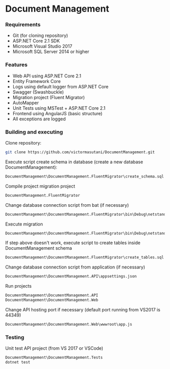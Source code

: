 # Document Management

### Requirements

* Git (for cloning repository)
* ASP.NET Core 2.1 SDK
* Microsoft Visual Studio 2017
* Microsoft SQL Server 2014 or higher

### Features

* Web API using ASP.NET Core 2.1
* Entity Framework Core
* Logs using default logger from ASP.NET Core
* Swagger (Swashbuckle)
* Migration project (Fluent Migrator)
* AutoMapper
* Unit Tests using MSTest + ASP.NET Core 2.1
* Frontend using AngularJS (basic structure)
* All exceptions are logged

### Building and executing

Clone repository:
```sh
git clone https://github.com/victormasutani/DocumentManagement.git
```

Execute script create schema in database (create a new database DocumentManagement):
```sh
DocumentManagement\DocumentManagement.FluentMigrator\create_schema.sql
```

Compile project migration project
```sh
DocumentManagement.FluentMigrator
```

Change database connection script from bat (if necessary)
```sh
DocumentManagement\DocumentManagement.FluentMigrator\bin\Debug\netstandard2.0\migration-up.bat
```

Execute migration
```sh
DocumentManagement\DocumentManagement.FluentMigrator\bin\Debug\netstandard2.0\migration-up.bat
```

If step above doesn't work, execute script to create tables inside DocumentManagement schema
```sh
DocumentManagement\DocumentManagement.FluentMigrator\create_tables.sql
```

Change database connection script from application (if necessary)
```sh
DocumentManagement\DocumentManagement.API\appsettings.json
```

Run projects
```sh
DocumentManagement\DocumentManagement.API
DocumentManagement\DocumentManagement.Web
```

Change API hosting port if necessary (default port running from VS2017 is 44349)
```sh
DocumentManagement\DocumentManagement.Web\wwwroot\app.js
```

### Testing

Unit test API project (from VS 2017 or VSCode)
```sh
DocumentManagement\DocumentManagement.Tests
dotnet test
```
